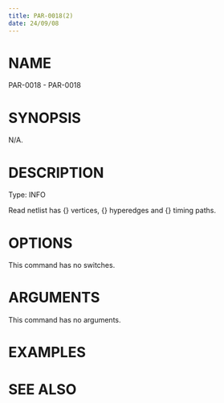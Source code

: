 ```yaml
---
title: PAR-0018(2)
date: 24/09/08
---
```


# NAME

PAR-0018 - PAR-0018

# SYNOPSIS

N/A.

# DESCRIPTION

Type: INFO

Read netlist has {} vertices, {} hyperedges and {} timing paths.

# OPTIONS

This command has no switches.

# ARGUMENTS

This command has no arguments.

# EXAMPLES

# SEE ALSO
